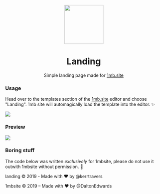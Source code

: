 <p align="center"><a href="http://kerr.1mb.site" target="_blank"><img width="125"src="https://proxy.duckduckgo.com/iu/?u=http%3A%2F%2Fs3.amazonaws.com%2Fpix.iemoji.com%2Fimages%2Femoji%2Fapple%2Fios-11%2F256%2Frocket.png&f=1"></a></p>

<h1 align="center">Landing</h1>

<p align="center">Simple landing page made for <a href="https://1mb.site">1mb.site</a></p>

### Usage
Head over to the templates section of the <a href="https://1mb.site">1mb.site</a> editor and choose "Landing". 1mb site will automagically load the template into the editor. ✨

![](https://i.postimg.cc/ZnVhXnD4/Screenshot-2019-02-12-at-13-52-11.png)

### Preview
![](https://raw.githubusercontent.com/kerrtravers/landing/master/screenshot.png)

### Boring stuff
The code below was written *exclusively* for 1mbsite, please do not use it outwith
1mbsite without permission. 🤝

landing © 2019 - Made with ❤️ by @kerrtravers

1mbsite © 2019 – Made with ❤️ by @DaltonEdwards
